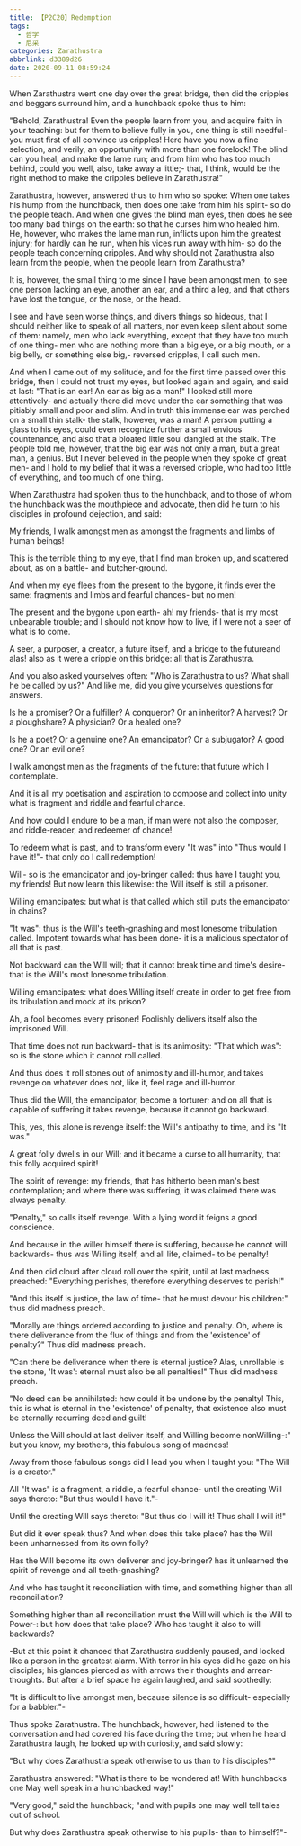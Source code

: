 ```yaml
---
title: 【P2C20】Redemption
tags:
  - 哲学
  - 尼采
categories: Zarathustra
abbrlink: d3389d26
date: 2020-09-11 08:59:24
---
```

When Zarathustra went one day over the great bridge, then did the cripples and beggars surround him, and a hunchback spoke thus to him:

"Behold, Zarathustra! Even the people learn from you, and acquire faith in your teaching: but for them to believe fully in you, one thing is still needful- you must first of all convince us cripples! Here have you now a fine selection, and verily, an opportunity with more than one forelock! The blind can you heal, and make the lame run; and from him who has too much behind, could you well, also, take away a little;- that, I think, would be the right method to make the cripples believe in Zarathustra!"
<!-- more -->
Zarathustra, however, answered thus to him who so spoke: When one takes his hump from the hunchback, then does one take from him his spirit- so do the people teach. And when one gives the blind man eyes, then does he see too many bad things on the earth: so that he curses him who healed him. He, however, who makes the lame man run, inflicts upon him the greatest injury; for hardly can he run, when his vices run away with him- so do the people teach concerning cripples. And why should not Zarathustra also learn from the people, when the people learn from Zarathustra?

It is, however, the small thing to me since I have been amongst men, to see one person lacking an eye, another an ear, and a third a leg, and that others have lost the tongue, or the nose, or the head.

I see and have seen worse things, and divers things so hideous, that I should neither like to speak of all matters, nor even keep silent about some of them: namely, men who lack everything, except that they have too much of one thing- men who are nothing more than a big eye, or a big mouth, or a big belly, or something else big,- reversed cripples, I call such men.

And when I came out of my solitude, and for the first time passed over this bridge, then I could not trust my eyes, but looked again and again, and said at last: "That is an ear! An ear as big as a man!" I looked still more attentively- and actually there did move under the ear something that was pitiably small and poor and slim. And in truth this immense ear was perched on a small thin stalk- the stalk, however, was a man! A person putting a glass to his eyes, could even recognize further a small envious countenance, and also that a bloated little soul dangled at the stalk. The people told me, however, that the big ear was not only a man, but a great man, a genius. But I never believed in the people when they spoke of great men- and I hold to my belief that it was a reversed cripple, who had too little of everything, and too much of one thing.

When Zarathustra had spoken thus to the hunchback, and to those of whom the hunchback was the mouthpiece and advocate, then did he turn to his disciples in profound dejection, and said:

My friends, I walk amongst men as amongst the fragments and limbs of human beings!

This is the terrible thing to my eye, that I find man broken up, and scattered about, as on a battle- and butcher-ground.

And when my eye flees from the present to the bygone, it finds ever the same: fragments and limbs and fearful chances- but no men!

The present and the bygone upon earth- ah! my friends- that is my most unbearable trouble; and I should not know how to live, if I were not a seer of what is to come.

A seer, a purposer, a creator, a future itself, and a bridge to the futureand alas! also as it were a cripple on this bridge: all that is Zarathustra.

And you also asked yourselves often: "Who is Zarathustra to us? What shall he be called by us?" And like me, did you give yourselves questions for answers.

Is he a promiser? Or a fulfiller? A conqueror? Or an inheritor? A harvest? Or a ploughshare? A physician? Or a healed one?

Is he a poet? Or a genuine one? An emancipator? Or a subjugator? A good one? Or an evil one?

I walk amongst men as the fragments of the future: that future which I contemplate.

And it is all my poetisation and aspiration to compose and collect into unity what is fragment and riddle and fearful chance.

And how could I endure to be a man, if man were not also the composer, and riddle-reader, and redeemer of chance!

To redeem what is past, and to transform every "It was" into "Thus would I have it!"- that only do I call redemption!

Will- so is the emancipator and joy-bringer called: thus have I taught you, my friends! But now learn this likewise: the Will itself is still a prisoner.

Willing emancipates: but what is that called which still puts the emancipator in chains?

"It was": thus is the Will's teeth-gnashing and most lonesome tribulation called. Impotent towards what has been done- it is a malicious spectator of all that is past.

Not backward can the Will will; that it cannot break time and time's desire- that is the Will's most lonesome tribulation.

Willing emancipates: what does Willing itself create in order to get free from its tribulation and mock at its prison?

Ah, a fool becomes every prisoner! Foolishly delivers itself also the imprisoned Will.

That time does not run backward- that is its animosity: "That which was": so is the stone which it cannot roll called.

And thus does it roll stones out of animosity and ill-humor, and takes revenge on whatever does not, like it, feel rage and ill-humor.

Thus did the Will, the emancipator, become a torturer; and on all that is capable of suffering it takes revenge, because it cannot go backward.

This, yes, this alone is revenge itself: the Will's antipathy to time, and its "It was."

A great folly dwells in our Will; and it became a curse to all humanity, that this folly acquired spirit!

The spirit of revenge: my friends, that has hitherto been man's best contemplation; and where there was suffering, it was claimed there was always penalty.

"Penalty," so calls itself revenge. With a lying word it feigns a good conscience.

And because in the willer himself there is suffering, because he cannot will backwards- thus was Willing itself, and all life, claimed- to be penalty!

And then did cloud after cloud roll over the spirit, until at last madness preached: "Everything perishes, therefore everything deserves to perish!"

"And this itself is justice, the law of time- that he must devour his children:" thus did madness preach.

"Morally are things ordered according to justice and penalty. Oh, where is there deliverance from the flux of things and from the 'existence' of penalty?" Thus did madness preach.

"Can there be deliverance when there is eternal justice? Alas, unrollable is the stone, 'It was': eternal must also be all penalties!" Thus did madness preach.

"No deed can be annihilated: how could it be undone by the penalty! This, this is what is eternal in the 'existence' of penalty, that existence also must be eternally recurring deed and guilt!

Unless the Will should at last deliver itself, and Willing become nonWilling-:" but you know, my brothers, this fabulous song of madness!

Away from those fabulous songs did I lead you when I taught you: "The Will is a creator."

All "It was" is a fragment, a riddle, a fearful chance- until the creating Will says thereto: "But thus would I have it."-

Until the creating Will says thereto: "But thus do I will it! Thus shall I will it!"

But did it ever speak thus? And when does this take place? has the Will been unharnessed from its own folly?

Has the Will become its own deliverer and joy-bringer? has it unlearned the spirit of revenge and all teeth-gnashing?

And who has taught it reconciliation with time, and something higher than all reconciliation?

Something higher than all reconciliation must the Will will which is the Will to Power-: but how does that take place? Who has taught it also to will backwards?

-But at this point it chanced that Zarathustra suddenly paused, and looked like a person in the greatest alarm. With terror in his eyes did he gaze on his disciples; his glances pierced as with arrows their thoughts and arrear-thoughts. But after a brief space he again laughed, and said soothedly:

"It is difficult to live amongst men, because silence is so difficult- especially for a babbler."-

Thus spoke Zarathustra. The hunchback, however, had listened to the conversation and had covered his face during the time; but when he heard Zarathustra laugh, he looked up with curiosity, and said slowly:

"But why does Zarathustra speak otherwise to us than to his disciples?"

Zarathustra answered: "What is there to be wondered at! With hunchbacks one May well speak in a hunchbacked way!"

"Very good," said the hunchback; "and with pupils one may well tell tales out of school.

But why does Zarathustra speak otherwise to his pupils- than to himself?"-
